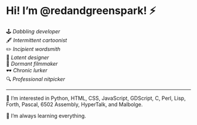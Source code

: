 # Hi! I’m @redandgreenspark! ⚡

🕹️ *Dabbling developer*  
🖋️ *Intermittent cartoonist*  
✏️ *Incipient wordsmith*  
📐 *Latent designer*  
🎥 *Dormant filmmaker*  
🕶️ *Chronic lurker*  
🔍 *Professional nitpicker*  

---

👀 I’m interested in Python, HTML, CSS, JavaScript, GDScript, C, Perl, Lisp, Forth, Pascal, 6502 Assembly, HyperTalk, and Malbolge.  
  
🌱 I’m always learning everything.  
